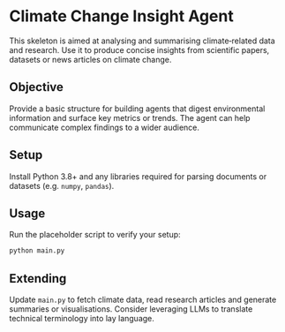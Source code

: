 # Climate Change Insight Agent

This skeleton is aimed at analysing and summarising climate‑related data
and research.  Use it to produce concise insights from scientific papers,
datasets or news articles on climate change.

## Objective

Provide a basic structure for building agents that digest environmental
information and surface key metrics or trends.  The agent can help
communicate complex findings to a wider audience.

## Setup

Install Python 3.8+ and any libraries required for parsing documents or
datasets (e.g. `numpy`, `pandas`).

## Usage

Run the placeholder script to verify your setup:

```bash
python main.py
```

## Extending

Update `main.py` to fetch climate data, read research articles and
generate summaries or visualisations.  Consider leveraging LLMs to
translate technical terminology into lay language.
